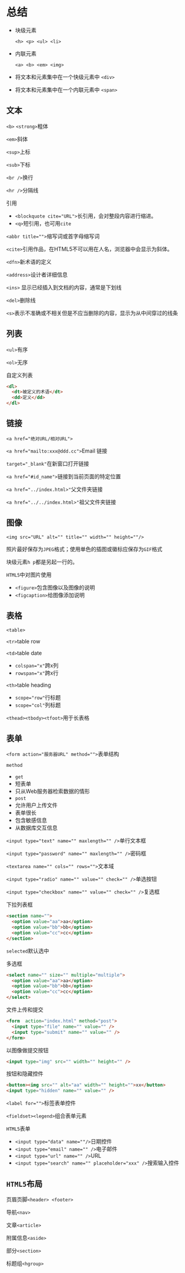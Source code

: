 # 总结
- 块级元素

  `<h> <p> <ul> <li>`
- 内联元素

  `<a> <b> <em> <img>`

- 将文本和元素集中在一个快级元素中
  `<div>`

- 将文本和元素集中在一个内联元素中
  `<span>`

## 文本
`<b>`
`<strong>`粗体

`<em>`斜体

`<sup>`上标

`<sub>`下标

`<br />`换行

`<hr />`分隔线

引用

- `<blockquote cite="URL">`长引用，会对整段内容进行缩进。
- `<q>`短引用，也可用`cite`

`<abbr title="">`缩写词或首字母缩写词

`<cite>`引用作品，在HTML5不可以用在人名，浏览器中会显示为斜体。

`<dfn>`新术语的定义

`<address>`设计者详细信息

`<ins>` 显示已经插入到文档的内容，通常是下划线

`<del>`删除线

`<s>`表示不准确或不相关但是不应当删除的内容，显示为从中间穿过的线条

## 列表

`<ul>`有序

`<ol>`无序

自定义列表
```html
<dl>
  <dt>被定义的术语</dt>
  <dd>定义</dd>
</dl>
```

## 链接

`<a href="绝对URL/相对URL">`

`<a href="mailto:xxx@ddd.cc">`Email 链接

`target="_blank"`在新窗口打开链接

`<a href="#id_name">`链接到当前页面的特定位置

`<a href="../index.html>"`父文件夹链接

`<a href="../../index.html>"`祖父文件夹链接

## 图像
`<img src="URL" alt="" title="" width="" height=""/>`

 照片最好保存为`JPEG`格式；使用单色的插图或徽标应保存为`GIF`格式

块级元素`h p`都是另起一行的。

`HTML5`中对图片使用
- `<figure>`包含图像以及图像的说明
- `<figcaption>`给图像添加说明

## 表格
`<table>`

`<tr>`table row

`<td>`table date
  - `colspan="x"`跨x列
  - `rowspan="x"`跨x行

`<th>`table heading
 - `scope="row"`行标题
 - `scope="col"`列标题

`<thead><tbody><tfoot>`用于长表格
## 表单

`<form action="服务器URL" method="">`表单结构

`method`
- `get`
 - 短表单
 - 只从Web服务器检索数据的情形
- `post`
 - 允许用户上传文件
 - 表单很长
 - 包含敏感信息
 - 从数据库交互信息


 `<input type="text" name="" maxlength="" />`单行文本框

 `<input type="password" name="" maxlength="" />`密码框

 `<textarea name="" cols="" rows="">`文本域

 `<input type="radio" name="" value="" check="" />`单选按钮

 `<input type="checkbox" name="" value="" check="" />`复选框

下拉列表框
 ```html
 <section name="">
   <option value="aa">aa</option>
   <option value="bb">bb</option>
   <option value="cc">cc</option>
 </section>
 ```
`selected`默认选中

多选框
```html
<select name="" size="" multiple="multiple">
  <option value="aa">aa</option>
  <option value="bb">bb</option>
  <option value="cc">cc</option>
</select>
```

文件上传和提交

```html
<form  action="index.html" method="post">
  <input type="file" name="" value="" />
  <input type="submit" name="" value="" />
</form>
```
以图像做提交按钮
```html
<input type="img" src="" width="" height="" />
```
按钮和隐藏控件
```html
<button><img src="" alt="aa" width="" height="">xx</button>
<input type="hidden" name="" value="" />
```


`<label for="">`标签表单控件

`<fieldset><legend>`组合表单元素

`HTML5`表单
- `<input type="data" name=""/>`日期控件
- `<input type="email" name="" />`电子邮件
-  `<input type="url" name="" />`URL
- `<input type="search" name="" placeholder="xxx" />`搜索输入控件


## `HTML5`布局

页眉页脚`<header> <footer>`

导航`<nav>`

文章`<article>`

附属信息`<aside>`

部分`<section>`

标题组`<hgroup>`
